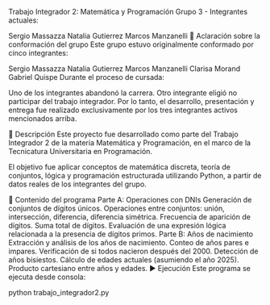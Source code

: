 Trabajo Integrador 2: Matemática y Programación
Grupo 3 - Integrantes actuales:

Sergio Massazza
Natalia Gutierrez
Marcos Manzanelli
📝 Aclaración sobre la conformación del grupo
Este grupo estuvo originalmente conformado por cinco integrantes:

Sergio Massazza
Natalia Gutierrez
Marcos Manzanelli
Clarisa Morand
Gabriel Quispe
Durante el proceso de cursada:

Uno de los integrantes abandonó la carrera.
Otro integrante eligió no participar del trabajo integrador.
Por lo tanto, el desarrollo, presentación y entrega fue realizado exclusivamente por los tres integrantes activos mencionados arriba.

📌 Descripción
Este proyecto fue desarrollado como parte del Trabajo Integrador 2 de la materia Matemática y Programación, en el marco de la Tecnicatura Universitaria en Programación.

El objetivo fue aplicar conceptos de matemática discreta, teoría de conjuntos, lógica y programación estructurada utilizando Python, a partir de datos reales de los integrantes del grupo.

🧩 Contenido del programa
Parte A: Operaciones con DNIs
Generación de conjuntos de dígitos únicos.
Operaciones entre conjuntos: unión, intersección, diferencia, diferencia simétrica.
Frecuencia de aparición de dígitos.
Suma total de dígitos.
Evaluación de una expresión lógica relacionada a la presencia de dígitos primos.
Parte B: Años de nacimiento
Extracción y análisis de los años de nacimiento.
Conteo de años pares e impares.
Verificación de si todos nacieron después del 2000.
Detección de años bisiestos.
Cálculo de edades actuales (asumiendo el año 2025).
Producto cartesiano entre años y edades.
▶️ Ejecución
Este programa se ejecuta desde consola:

python trabajo_integrador2.py
